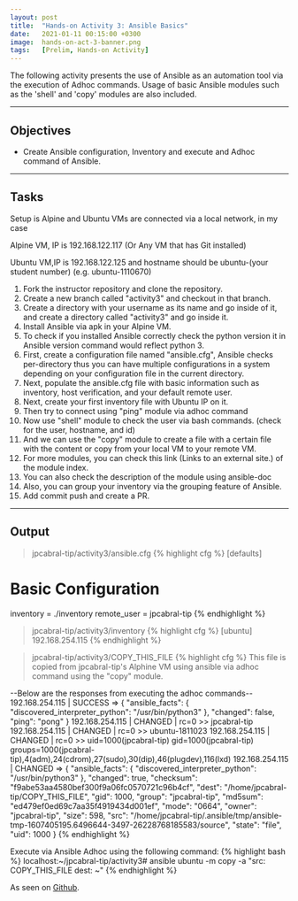 ```yaml
---
layout: post
title:  "Hands-on Activity 3: Ansible Basics"
date:   2021-01-11 00:15:00 +0300
image:  hands-on-act-3-banner.png
tags:   [Prelim, Hands-on Activity]
---
```

The following activity presents the use of Ansible as an automation tool via the execution of Adhoc commands. Usage of basic Ansible modules such as the 'shell' and 'copy' modules are also included.

***

## Objectives

* Create Ansible configuration, Inventory and execute and Adhoc command of Ansible.

***

## Tasks

Setup is Alpine and Ubuntu VMs are connected via a local network, in my case

Alpine VM, IP is 192.168.122.117 (Or Any VM that has Git installed)

Ubuntu VM,IP is 192.168.122.125 and hostname should be ubuntu-(your student number) (e.g. ubuntu-1110670)

1. Fork the instructor repository and clone the repository.
2. Create a new branch called "activity3" and checkout in that branch.
3. Create a directory with your username as its name and go inside of it, and create a directory called "activity3" and go inside it.
4. Install Ansible via apk in your Alpine VM.
5. To check if you installed Ansible correctly check the python version it in Ansible version command would reflect python 3.
6. First, create a configuration file named "ansible.cfg", Ansible checks per-directory thus you can have multiple configurations in a system depending on your configuration file in the current directory.
7. Next, populate the ansible.cfg file with basic information such as inventory, host verification, and your default remote user.
8. Next, create your first inventory file with Ubuntu IP on it.
9. Then try to connect using "ping" module via adhoc command
10. Now use "shell" module to check the user via bash commands. (check for the user, hostname, and id)
11. And we can use the "copy" module to create a file with a certain file with the content or copy from your local VM to your remote VM.
12. For more modules, you can check this link (Links to an external site.) of the module index.
13. You can also check the description of the module using ansible-doc 
14. Also, you can group your inventory via the grouping feature of Ansible.
15. Add commit push and create a PR.

***

## Output

> jpcabral-tip/activity3/ansible.cfg
{% highlight cfg %}
[defaults]

# Basic Configuration
inventory = ./inventory
remote_user = jpcabral-tip
{% endhighlight %}

> jpcabral-tip/activity3/inventory
{% highlight cfg %}
[ubuntu]
192.168.254.115
{% endhighlight %}

> jpcabral-tip/activity3/COPY_THIS_FILE
{% highlight cfg %}
This file is copied from jpcabral-tip's Alphine VM using ansible via adhoc command using the "copy" module.

--Below are the responses from executing the adhoc commands--
192.168.254.115 | SUCCESS => {
    "ansible_facts": {
        "discovered_interpreter_python": "/usr/bin/python3"
    },
    "changed": false,
    "ping": "pong"
}
192.168.254.115 | CHANGED | rc=0 >>
jpcabral-tip
192.168.254.115 | CHANGED | rc=0 >>
ubuntu-1811023
192.168.254.115 | CHANGED | rc=0 >>
uid=1000(jpcabral-tip) gid=1000(jpcabral-tip) groups=1000(jpcabral-tip),4(adm),24(cdrom),27(sudo),30(dip),46(plugdev),116(lxd)
192.168.254.115 | CHANGED => {
    "ansible_facts": {
        "discovered_interpreter_python": "/usr/bin/python3"
    },
    "changed": true,
    "checksum": "f9abe53aa4580bef300f9a06fc0570721c96b4cf",
    "dest": "/home/jpcabral-tip/COPY_THIS_FILE",
    "gid": 1000,
    "group": "jpcabral-tip",
    "md5sum": "ed479ef0ed69c7aa35f4919434d001ef",
    "mode": "0664",
    "owner": "jpcabral-tip",
    "size": 598,
    "src": "/home/jpcabral-tip/.ansible/tmp/ansible-tmp-1607405195.6496644-3497-26228768185583/source",
    "state": "file",
    "uid": 1000
}
{% endhighlight %}

Execute via Ansible Adhoc using the following command:
{% highlight bash %}
localhost:~/jpcabral-tip/activity3# ansible ubuntu -m copy -a "src: COPY_THIS_FILE dest: ~"
{% endhighlight %}

<p>As seen on <a href="https://github.com/jpcabral-tip/sysad2-12021/tree/activity3/">Github</a>.</p>